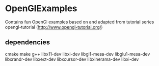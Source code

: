 # OpenGlExamples
Contains fun OpenGl examples based on and adapted from tutorial series opengl-tutorial (http://www.opengl-tutorial.org/)


## dependencies
cmake make g++ libx11-dev libxi-dev libgl1-mesa-dev libglu1-mesa-dev libxrandr-dev libxext-dev libxcursor-dev libxinerama-dev libxi-dev
